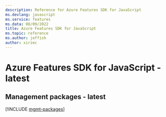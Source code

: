 ```yaml
---
description: Reference for Azure Features SDK for JavaScript
ms.devlang: javascript
ms.service: features
ms.data: 08/09/2022
title: Azure Features SDK for JavaScript
ms.topic: reference
ms.author: jeffish
author: xirzec
---
```

# Azure Features SDK for JavaScript - latest

## Management packages - latest
[!INCLUDE [mgmt-packages](features-mgmt-index.md)]